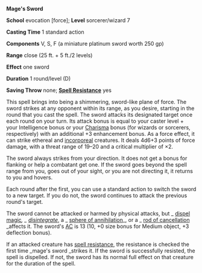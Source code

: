  **Mage's Sword**

**School** evocation [force]; **Level** sorcerer/wizard 7

**Casting Time** 1 standard action

**Components** V, S, F (a miniature platinum sword worth 250 gp)

**Range** close (25 ft. + 5 ft./2 levels)

**Effect** one sword

**Duration** 1 round/level (D)

**Saving Throw** none; **[Spell Resistance](../glossary#_spell-resistance)** yes

This spell brings into being a shimmering, sword-like plane of force. The sword strikes at any opponent within its range, as you desire, starting in the round that you cast the spell. The sword attacks its designated target once each round on your turn. Its attack bonus is equal to your caster level + your Intelligence bonus or your [Charisma](../gettingStarted#_charisma-new) bonus (for wizards or sorcerers, respectively) with an additional +3 enhancement bonus. As a force effect, it can strike ethereal and [incorporeal](../glossary#_incorporeal) creatures. It deals 4d6+3 points of force damage, with a threat range of 19–20 and a critical multiplier of ×2.

The sword always strikes from your direction. It does not get a bonus for flanking or help a combatant get one. If the sword goes beyond the spell range from you, goes out of your sight, or you are not directing it, it returns to you and hovers.

Each round after the first, you can use a standard action to switch the sword to a new target. If you do not, the sword continues to attack the previous round's target.

The sword cannot be attacked or harmed by physical attacks, but _ [dispel magic](dispelMagic#_dispel-magic)_, _ [disintegrate](disintegrate#_disintegrate)_, a _ [sphere of annihilation](../magicItems/artifacts#_sphere-of-annihilation)_, or a _ [rod of cancellation](../magicItems/rods#_rod-of-cancellation) _affects it. The sword's [AC](../combat#_armor-class) is 13 (10, +0 size bonus for Medium object, +3 deflection bonus).

If an attacked creature has [spell resistance](../glossary#_spell-resistance), the resistance is checked the first time _mage's sword _strikes it. If the sword is successfully resisted, the spell is dispelled. If not, the sword has its normal full effect on that creature for the duration of the spell.

